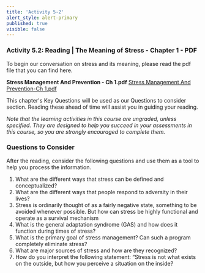 ```yaml
---
title: 'Activity 5-2'
alert_style: alert-primary
published: true
visible: false
---
```


### Activity 5.2: Reading | The Meaning of Stress - Chapter 1 - PDF

To begin our conversation on stress and its meaning, please read the pdf file that you can find here.

**Stress Management And Prevention - Ch 1.pdf**
[Stress Management And Prevention-Ch 1.pdf](Stress_Management_And_Prevention_Ch_1.pdf)

This chapter's Key Questions will be used as our Questions to consider section. Reading these ahead of time will assist you in guiding your reading.

_Note that the learning activities in this course are ungraded, unless specified.  They are designed to help you succeed in your assessments in this course, so you are strongly encouraged to complete them._

### Questions to Consider

After the reading, consider the following questions and use them as a tool to help you process the information.

1. What are the different ways that stress can be defined and conceptualized?
2. What are the different ways that people respond to adversity in their lives?
3. Stress is ordinarily thought of as a fairly negative state, something to be avoided whenever possible. But how can stress be highly functional and operate as a survival mechanism
4. What is the general adaptation syndrome (GAS) and how does it function during times of stress?
5. What is the primary goal of stress management? Can such a program completely eliminate stress?
6. What are major sources of stress and how are they recognized?
7. How do you interpret the following statement: “Stress is not what exists on the outside, but how you perceive a situation on the inside?

<!--
After the reading, consider the following questions and use the tool to save your notes. It is important to note that closing this active browser will not save your responses, so you will need to save/download your document before closing it.

[h5p id="488"]
-->